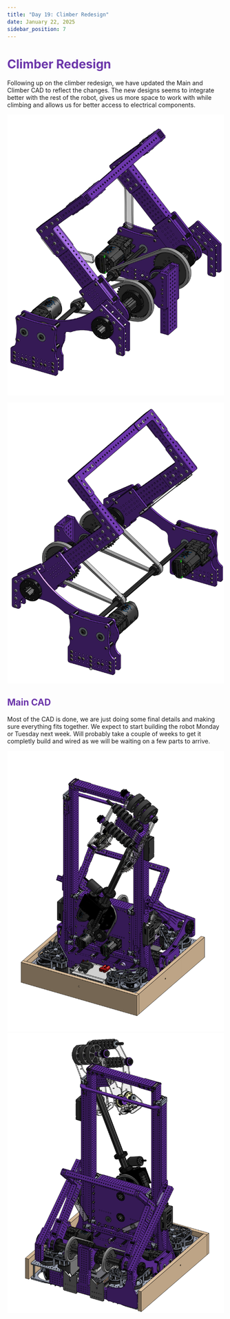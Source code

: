 ```yaml
---
title: "Day 19: Climber Redesign"
date: January 22, 2025
sidebar_position: 7
---
```


# <span style="color:#6b35aa">Climber Redesign</span>

Following up on the climber redesign, we have updated the Main and Climber CAD to reflect the changes. The new designs seems to integrate better with the rest of the robot, gives us more space to work with while climbing and allows us for better access to electrical components.

<div align="center">

![Climber](7421-25-A-0500%20_%20CLIMBER%20_.png)

![Climber](<7421-25-A-0500%20_%20CLIMBER%20_%20(1).png>)

</div>

## <span style="color:#6b35aa">Main CAD</span>

Most of the CAD is done, we are just doing some final details and making sure everything fits together. We expect to start building the robot Monday or Tuesday next week. Will probably take a couple of weeks to get it completly build and wired as we will be waiting on a few parts to arrive.

<div align="center">

![Main CAD](<7421-25-A-0000%20_%20Main%20_%20(1).png>)
![Main CAD](7421-25-A-0000%20_%20Main%20_.png)

</div>
